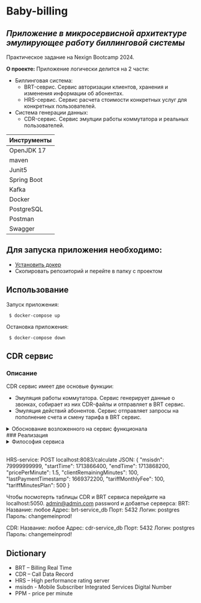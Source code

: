 # Baby-billing
## _Приложение в микросервисной архитектуре эмулирующее работу биллинговой системы_
Практическое задание на Nexign Bootcamp 2024. <br>

**О проекте:** Приложение логически делится на 2 части:
* Биллинговая система:
	* BRT-севрис. Сервис авторизации клиентов, хранения и изменения информации об абонентах.
	* HRS-сервис. Сервис расчета стоимости конкретных услуг для конкретных пользователей.
* Система генерации данных:
	* CDR-сервис. Сервис эмулции работы коммутатора и реальных пользователей. 

| Инструменты |
| ------ |
| OpenJDK 17 |
| maven |
| Junit5 |
| Spring Boot |
| Kafka |
| Docker |
| PostgreSQL |
| Postman |
| Swagger |

## Для запуска приложения необходимо:
* [Установить докер](https://docs.docker.com/get-docker/)
* Скопировать репозиторий и перейте в папку с проектом

## Использование

Запуск приложения:
```shell
 $ docker-compose up
```

Остановка приложения:
```shell
 $ docker-compose down
```

## CDR сервис
### Описание
CDR сервис имеет две основые функции: <br>
* Эмуляция работы коммутатора. Сервис генерирует данные о звонках, собирает из них CDR-файлы и отправляет в BRT сервис.
* Эмуляция действий абонентов. Сервис отправляет запросы на пополнение счета и смену тарифа в BRT сервис.
<details>
<summary>Обоснование возложенного на сервис функционала</summary>
<p>Функция эмуляции работы коммутатора была заложена в ТЗ CDR-сервиса. В то время, как эмуляция действий абонентов (пополнение счета, смена тарифа), задавалась как общее требованиее к проекту. Мы четко решили, что данный функционал должен быть реализован в рамках одного сервиса, чтобы держать временную согласованность. То есть в том же таймлайне, когда клиенты совершают звонки, эти же клиенты пополняют свои счета и меняют тарифы. Однако, данный подход имеет последствия.</p>
<p>В частности, если смотреть на данные в реальном времени они могут быть искажены. Это происходит из-за использования брокера сообщений в качестве посредника в передаче CDR-файлов. То есть может произойти ситуация, когда пользователь совершил звонок, а после пополнил счет. Но с точки зрения BRT ситуация будет выглядить по другому, потому-что информация о пополнение счета приходит сразу, а информация о звонке должна пройти через несколько итераций (запись в файл, хранение файла, пока в нем не наберется нужное количество записей, ожидание файла в очереди на обработку).</p>
<p>Но такая несогласованнасть с пополнением счета является вполне терпимой. А вот операция с изменением тарифа может привести к гораздо более серьезным последствиям. Например, в случае с клиентом, который совершает звонок и сразу после меняет тариф, произойдет следующее: BRT-сервис сначала изменит тариф, и только через какое-то время обработает запись о звонке клиента. И получается, что данные о звонке в BRT-сервисе будут обработаны по данным нового тарифа, хотя фактически совершлались по условиям прошлого. Мы видим два возможных решения. До совершения звонка, запрашивать данные о тарифе пользователя и передовать их как информацию о звонке в CDR-файле, либо хранить историю изменения состояний абонетов в BRT-сервисе. В рамках данного проекта мы не реализовывали соответствующее решение и рассматриваем это как дальнейшую точку роста проекта.</p>
<p>Так же можно было бы рассмотреть включение генерации действий абонентов в рамки BRT-сервиса. Это решило бы вышеописанные проблемы. Но такое решение мы считаем губительным для дальнейшего развития проекта. Так как мы видим проект логически разделенным на две части: генерация и биллинговый система. И в теории, сервис генерации можно заменить на реальный коммутатор и реаальных пользователей, а биллинговый сервис оставить без изменений. В то время, как включение генерации действий абонентов в рамки биллинговой системы делают это невозможным.</p>
</details>
### Реализация



<br>
<details>
<summary>Философия сервиса</summary>

</details>
<br>


HRS-service:
POST localhost:8083/calculate
JSON:
{
    "msisdn": 79999999999,
    "startTime": 1713866400,
    "endTime": 1713868200,
    "pricePerMinute": 1.5,
    "clientRemainingMinutes": 100,
    "lastPaymentTimestamp": 1669372200,
    "tariffMonthlyFee": 100,
    "tariffMinutesPlan": 500
}

Чтобы посмотерть таблицы CDR и BRT сервиса перейдите на localhost:5050. admin@admin.com password
и добавтье серверса:
BRT:
Название: любое
Адрес: brt-service_db
Порт: 5432
Логин: postgres
Пароль: changemeinprod!

CDR:
Название: любое
Адрес: cdr-service_db
Порт: 5432
Логин: postgres
Пароль: changemeinprod!

## Dictionary
* BRT – Billing Real Time
* CDR – Call Data Record
* HRS – High performance rating server
* msisdn  - Mobile Subscriber Integrated Services Digital Number
* PPM - price per minute
